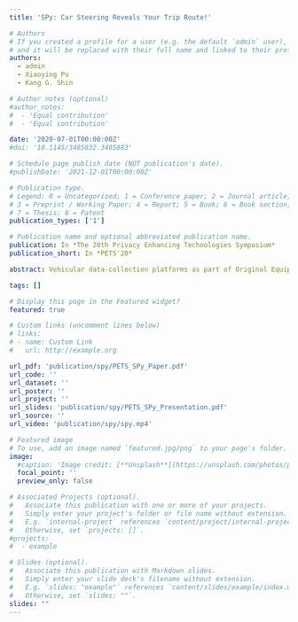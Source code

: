 ```yaml
---
title: 'SPy: Car Steering Reveals Your Trip Route!'

# Authors
# If you created a profile for a user (e.g. the default `admin` user), write the username (folder name) here
# and it will be replaced with their full name and linked to their profile.
authors:
  - admin
  - Xiaoying Pu
  - Kang G. Shin

# Author notes (optional)
#author_notes:
#  - 'Equal contribution'
#  - 'Equal contribution'

date: '2020-07-01T00:00:00Z'
#doi: '10.1145/3485832.3485883'

# Schedule page publish date (NOT publication's date).
#publishDate: '2021-12-01T00:00:00Z'

# Publication type.
# Legend: 0 = Uncategorized; 1 = Conference paper; 2 = Journal article;
# 3 = Preprint / Working Paper; 4 = Report; 5 = Book; 6 = Book section;
# 7 = Thesis; 8 = Patent
publication_types: ['1']

# Publication name and optional abbreviated publication name.
publication: In *The 20th Privacy Enhancing Technologies Symposium*
publication_short: In *PETS'20*

abstract: Vehicular data-collection platforms as part of Original Equipment Manufacturers’ (OEMs’) connected telematics services are on the rise in order to provide diverse connected services to the users. They also allow the collected data to be shared with third-parties upon users’ permission. Under the current suggested permission model, we find these platforms leaking users’ location information without explicitly obtaining users’ permission. We analyze the accuracy of inferring a vehicle’s location from seemingly benign steering wheel angle (SWA) traces, and show its impact on the driver’s location privacy. By collecting and processing real-life SWA traces, we can infer the users’ exact traveled routes with up to 71% accuracy, which is much higher than the state-of-the-art.

tags: []

# Display this page in the Featured widget?
featured: true

# Custom links (uncomment lines below)
# links:
# - name: Custom Link
#   url: http://example.org

url_pdf: 'publication/spy/PETS_SPy_Paper.pdf'
url_code: ''
url_dataset: ''
url_poster: ''
url_project: ''
url_slides: 'publication/spy/PETS_SPy_Presentation.pdf'
url_source: ''
url_video: 'publication/spy/spy.mp4'

# Featured image
# To use, add an image named `featured.jpg/png` to your page's folder.
image:
  #caption: 'Image credit: [**Unsplash**](https://unsplash.com/photos/pLCdAaMFLTE)'
  focal_point: ''
  preview_only: false

# Associated Projects (optional).
#   Associate this publication with one or more of your projects.
#   Simply enter your project's folder or file name without extension.
#   E.g. `internal-project` references `content/project/internal-project/index.md`.
#   Otherwise, set `projects: []`.
#projects:
#  - example

# Slides (optional).
#   Associate this publication with Markdown slides.
#   Simply enter your slide deck's filename without extension.
#   E.g. `slides: "example"` references `content/slides/example/index.md`.
#   Otherwise, set `slides: ""`.
slides: ""
---
```


